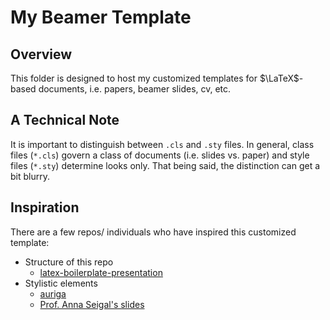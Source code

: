 # My Beamer Template

## Overview

This folder is designed to host my customized templates for $\LaTeX$-based documents, i.e. papers, beamer slides, cv, etc. 

## A Technical Note 

It is important to distinguish between `.cls` and `.sty` files. In general, class files (`*.cls`) govern a class of documents (i.e. slides vs. paper) and style files (`*.sty`) determine looks only. That being said, the distinction can get a bit blurry. 

## Inspiration

There are a few repos/ individuals who have inspired this customized template: 

- Structure of this repo
    - [latex-boilerplate-presentation](https://github.com/tijme/latex-boilerplate-presentation)
- Stylistic elements
    - [auriga](https://github.com/anishathalye/auriga)
    - [Prof. Anna Seigal's slides](https://people.math.harvard.edu/~aseigal/)
